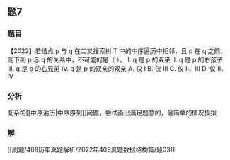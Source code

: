## 题7
### 题目
【2022】若结点 p 与 q 在二叉搜索树 T 中的中序遍历中相邻，且 p 在 q 之前，则下列 p 与 q 的关系中，不可能的是（ ）。
I. q 是 p 的双亲
II. q 是 p 的右孩子
III. q 是 p 的右兄弟
IV. q 是 p 的双亲的双亲
A. 仅 I
B. 仅 III
C. 仅 II、III
D. 仅 II、IV
### 分析
复杂的[[中序遍历|中序序列]]问题，尝试画出满足题意的，最简单的情况模拟
### 解
[[刷题/408历年真题解析/2022年408真题数据结构篇/题03]]